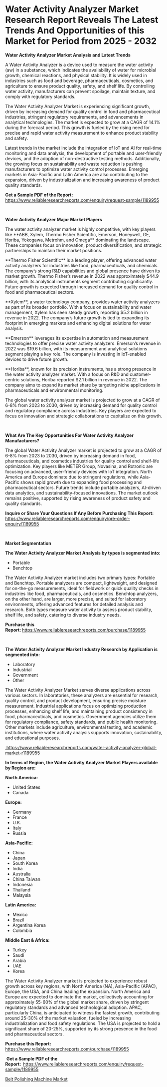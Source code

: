 <p><h1>Water Activity Analyzer Market Research Report Reveals The Latest Trends And Opportunities of this Market for Period from 2025 - 2032</h1></p><p><strong>Water Activity Analyzer Market Analysis and Latest Trends</strong></p>
<p><p>A Water Activity Analyzer is a device used to measure the water activity (aw) in a substance, which indicates the availability of water for microbial growth, chemical reactions, and physical stability. It is widely used in industries such as food and beverage, pharmaceuticals, cosmetics, and agriculture to ensure product quality, safety, and shelf life. By controlling water activity, manufacturers can prevent spoilage, maintain texture, and comply with regulatory standards.</p><p>The Water Activity Analyzer Market is experiencing significant growth, driven by increasing demand for quality control in food and pharmaceutical industries, stringent regulatory requirements, and advancements in analytical technologies. The market is expected to grow at a CAGR of 14.1% during the forecast period. This growth is fueled by the rising need for precise and rapid water activity measurement to enhance product stability and safety.</p><p>Latest trends in the market include the integration of IoT and AI for real-time monitoring and data analysis, the development of portable and user-friendly devices, and the adoption of non-destructive testing methods. Additionally, the growing focus on sustainability and waste reduction is pushing manufacturers to optimize water activity control processes. Emerging markets in Asia-Pacific and Latin America are also contributing to the expansion, driven by industrialization and increasing awareness of product quality standards.</p></p>
<p><strong>Get a Sample PDF of the Report:&nbsp;</strong> <a href="https://www.reliableresearchreports.com/enquiry/request-sample/1189955?utm_campaign=37&utm_medium=2&utm_source=Github&utm_content=ia&utm_term=20012025&utm_id=water-activity-analyzer">https://www.reliableresearchreports.com/enquiry/request-sample/1189955</a></p>
<p>&nbsp;</p>
<p><strong>Water Activity Analyzer Major Market Players</strong></p>
<p><p>The water activity analyzer market is highly competitive, with key players like **ABB, Xylem, Thermo Fisher Scientific, Emerson, Honeywell, GE, Horiba, Yokogawa, Metrohm, and Omega** dominating the landscape. These companies focus on innovation, product diversification, and strategic partnerships to maintain their market positions.</p><p>**Thermo Fisher Scientific** is a leading player, offering advanced water activity analyzers for industries like food, pharmaceuticals, and chemicals. The company’s strong R&D capabilities and global presence have driven its market growth. Thermo Fisher’s revenue in 2022 was approximately $44.9 billion, with its analytical instruments segment contributing significantly. Future growth is expected through increased demand for quality control in food and pharmaceutical sectors.</p><p>**Xylem**, a water technology company, provides water activity analyzers as part of its broader portfolio. With a focus on sustainability and water management, Xylem has seen steady growth, reporting $5.2 billion in revenue in 2022. The company’s future growth is tied to expanding its footprint in emerging markets and enhancing digital solutions for water analysis.</p><p>**Emerson** leverages its expertise in automation and measurement technologies to offer precise water activity analyzers. Emerson’s revenue in 2022 was $19.6 billion, with its measurement and analytical solutions segment playing a key role. The company is investing in IoT-enabled devices to drive future growth.</p><p>**Horiba**, known for its precision instruments, has a strong presence in the water activity analyzer market. With a focus on R&D and customer-centric solutions, Horiba reported $2.1 billion in revenue in 2022. The company aims to expand its market share by targeting niche applications in pharmaceuticals and environmental monitoring.</p><p>The global water activity analyzer market is projected to grow at a CAGR of 6-8% from 2023 to 2030, driven by increasing demand for quality control and regulatory compliance across industries. Key players are expected to focus on innovation and strategic collaborations to capitalize on this growth.</p></p>
<p>&nbsp;</p>
<p><strong>What Are The Key Opportunities For Water Activity Analyzer Manufacturers?</strong></p>
<p><p>The global Water Activity Analyzer market is projected to grow at a CAGR of 6-8% from 2023 to 2030, driven by increasing demand in food, pharmaceuticals, and cosmetics industries for quality control and shelf-life optimization. Key players like METER Group, Novasina, and Rotronic are focusing on advanced, user-friendly devices with IoT integration. North America and Europe dominate due to stringent regulations, while Asia-Pacific shows rapid growth due to expanding food processing and pharmaceutical sectors. Future trends include portable analyzers, AI-driven data analytics, and sustainability-focused innovations. The market outlook remains positive, supported by rising awareness of product safety and quality standards.</p></p>
<p><strong>Inquire or Share Your Questions If Any Before Purchasing This Report:</strong> <a href="https://www.reliableresearchreports.com/enquiry/pre-order-enquiry/1189955?utm_campaign=37&utm_medium=2&utm_source=Github&utm_content=ia&utm_term=20012025&utm_id=water-activity-analyzer">https://www.reliableresearchreports.com/enquiry/pre-order-enquiry/1189955</a></p>
<p>&nbsp;</p>
<p><strong>Market Segmentation</strong></p>
<p><strong>The Water Activity Analyzer Market Analysis by types is segmented into:</strong></p>
<p><ul><li>Portable</li><li>Benchtop</li></ul></p>
<p><p>The Water Activity Analyzer market includes two primary types: Portable and Benchtop. Portable analyzers are compact, lightweight, and designed for on-the-go measurements, ideal for fieldwork or quick quality checks in industries like food, pharmaceuticals, and cosmetics. Benchtop analyzers, on the other hand, are larger, more precise, and suited for laboratory environments, offering advanced features for detailed analysis and research. Both types measure water activity to assess product stability, shelf life, and safety, catering to diverse industry needs.</p></p>
<p><strong>Purchase this Report:&nbsp;</strong><a href="https://www.reliableresearchreports.com/purchase/1189955?utm_campaign=37&utm_medium=2&utm_source=Github&utm_content=ia&utm_term=20012025&utm_id=water-activity-analyzer">https://www.reliableresearchreports.com/purchase/1189955</a></p>
<p>&nbsp;</p>
<p><strong>The Water Activity Analyzer Market Industry Research by Application is segmented into:</strong></p>
<p><ul><li>Laboratory</li><li>Industrial</li><li>Government</li><li>Other</li></ul></p>
<p><p>The Water Activity Analyzer Market serves diverse applications across various sectors. In laboratories, these analyzers are essential for research, quality control, and product development, ensuring precise moisture measurement. Industrial applications focus on optimizing production processes, enhancing shelf life, and maintaining product consistency in food, pharmaceuticals, and cosmetics. Government agencies utilize them for regulatory compliance, safety standards, and public health monitoring. Other markets include agriculture, environmental testing, and academic institutions, where water activity analysis supports innovation, sustainability, and educational purposes.</p></p>
<p><a href="https://www.reliableresearchreports.com/water-activity-analyzer-global-market-r1189955?utm_campaign=37&utm_medium=2&utm_source=Github&utm_content=ia&utm_term=20012025&utm_id=water-activity-analyzer">&nbsp;https://www.reliableresearchreports.com/water-activity-analyzer-global-market-r1189955</a></p>
<p><strong>In terms of Region, the Water Activity Analyzer Market Players available by Region are:</strong></p>
<p>
    <p> <strong> North America: </strong>
        <ul>
            <li>United States</li>
            <li>Canada</li>
        </ul>
        </p> 
    <p> <strong> Europe: </strong>
        <ul>
            <li>Germany</li>
            <li>France</li>
            <li>U.K.</li>
            <li>Italy</li>
            <li>Russia</li>
        </ul>
        </p> 
    <p> <strong> Asia-Pacific: </strong>
        <ul>
            <li>China</li>
            <li>Japan</li>
            <li>South Korea</li>
            <li>India</li>
            <li>Australia</li>
            <li>China Taiwan</li>
            <li>Indonesia</li>
            <li>Thailand</li>
            <li>Malaysia</li>
        </ul>
        </p> 
    <p> <strong> Latin America: </strong>
        <ul>
            <li>Mexico</li>
            <li>Brazil</li>
            <li>Argentina Korea</li>
            <li>Colombia</li>
        </ul>
        </p> 
    <p> <strong> Middle East & Africa: </strong>
        <ul>
            <li>Turkey</li>
            <li>Saudi</li>
            <li>Arabia</li>
            <li>UAE</li>
            <li>Korea</li>
        </ul>
    </p>
    </p>
<p><p>The Water Activity Analyzer market is projected to experience robust growth across key regions, with North America (NA), Asia-Pacific (APAC), Europe, the USA, and China leading the expansion. North America and Europe are expected to dominate the market, collectively accounting for approximately 55-60% of the global market share, driven by stringent regulatory standards and advanced technological adoption. APAC, particularly China, is anticipated to witness the fastest growth, contributing around 25-30% of the market valuation, fueled by increasing industrialization and food safety regulations. The USA is projected to hold a significant share of 20-25%, supported by its strong presence in the food and pharmaceutical sectors.</p></p>
<p><strong>Purchase this Report: </strong><a href="https://www.reliableresearchreports.com/purchase/1189955?utm_campaign=37&utm_medium=2&utm_source=Github&utm_content=ia&utm_term=20012025&utm_id=water-activity-analyzer">https://www.reliableresearchreports.com/purchase/1189955</a></p>
<p>&nbsp;<strong>Get a Sample PDF of the Report:&nbsp;&nbsp;</strong><a href="https://www.reliableresearchreports.com/enquiry/request-sample/1189955?utm_campaign=37&utm_medium=2&utm_source=Github&utm_content=ia&utm_term=20012025&utm_id=water-activity-analyzer">https://www.reliableresearchreports.com/enquiry/request-sample/1189955</a></p>
<p><strong></strong></p>
<p><p><a href="https://github.com/wwwkeltoum/Market-Research-Report-List-5/blob/main/belt-polishing-machine-market.md?utm_campaign=37&utm_medium=2&utm_source=Github&utm_content=ia&utm_term=20012025&utm_id=water-activity-analyzer">Belt Polishing Machine Market</a></p></p>